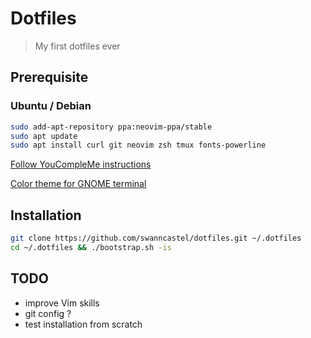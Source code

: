 # Dotfiles

> My first dotfiles ever

## Prerequisite

### Ubuntu / Debian

```bash
sudo add-apt-repository ppa:neovim-ppa/stable
sudo apt update
sudo apt install curl git neovim zsh tmux fonts-powerline
```

[Follow YouCompleMe instructions](https://github.com/ycm-core/YouCompleteMe#linux-64-bit)

[Color theme for GNOME terminal](https://github.com/arcticicestudio/nord-gnome-terminal#installation)

## Installation

```bash
git clone https://github.com/swanncastel/dotfiles.git ~/.dotfiles
cd ~/.dotfiles && ./bootstrap.sh -is
```

## TODO

* improve Vim skills
* git config ?
* test installation from scratch
